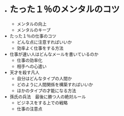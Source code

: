 - # たった１％のメンタルのコツ 
    - メンタルの向上
    - メンタルのキープ 
- たった１％の仕事のコツ
    - どんな点に注意すればいいか
    - 効率よく仕事をする方法  
- 仕事が速い人はどんなメールを書いているのか  
    - 仕事の効率化
    - 相手への心遣い
- 天才を殺す凡人  
    - 自分はどんなタイプの人間か
    - どのように人間関係を構築すればいいか
    - ほかのタイプの才能になる方法
- 孫氏の兵法　最後に勝つ人の絶対ルール  
    - ビジネスをする上での戦略
    - 仕事の注意点
